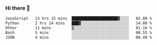 ### Hi there 👋

<!--
**swolbroham/swolbroham** is a ✨ _special_ ✨ repository because its `README.md` (this file) appears on your GitHub profile.

Here are some ideas to get you started:

- 🔭 I’m currently working on ...
- 🌱 I’m currently learning ...
- 👯 I’m looking to collaborate on ...
- 🤔 I’m looking for help with ...
- 💬 Ask me about ...
- 📫 How to reach me: ...
- 😄 Pronouns: ...
- ⚡ Fun fact: ...
-->


<!--START_SECTION:waka-->

```txt
JavaScript   13 hrs 15 mins  ████████████████████▓░░░░   82.80 %
Python       2 hrs 14 mins   ███▓░░░░░░░░░░░░░░░░░░░░░   14.00 %
Other        11 mins         ▒░░░░░░░░░░░░░░░░░░░░░░░░   01.16 %
Bash         5 mins          ░░░░░░░░░░░░░░░░░░░░░░░░░   00.55 %
JSON         4 mins          ░░░░░░░░░░░░░░░░░░░░░░░░░   00.49 %
```

<!--END_SECTION:waka-->
